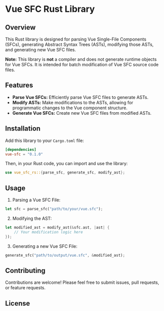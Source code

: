 # Vue SFC Rust Library

## Overview

This Rust library is designed for parsing Vue Single-File Components (SFCs), generating Abstract Syntax Trees (ASTs), modifying those ASTs, and generating new Vue SFC files.

**Note:** This library is **not** a compiler and does not generate runtime objects for Vue SFCs. It is intended for batch modification of Vue SFC source code files.

## Features

- **Parse Vue SFCs:** Efficiently parse Vue SFC files to generate ASTs.
- **Modify ASTs:** Make modifications to the ASTs, allowing for programmatic changes to the Vue component structure.
- **Generate Vue SFCs:** Create new Vue SFC files from modified ASTs.

## Installation

Add this library to your `Cargo.toml` file:

```toml
[dependencies]
vue-sfc = "0.1.0"
```

Then, in your Rust code, you can import and use the library:

```rust
use vue_sfc_rs::{parse_sfc, generate_sfc, modify_ast};
```

## Usage

1. Parsing a Vue SFC File:

```rust
let sfc = parse_sfc("path/to/your/vue.sfc");
```

2. Modifying the AST:

```rust
let modified_ast = modify_ast(&sfc.ast, |ast| {
    // Your modification logic here
});
```

3. Generating a new Vue SFC File:

```rust
generate_sfc("path/to/output/vue.sfc", &modified_ast);
```

## Contributing

Contributions are welcome! Please feel free to submit issues, pull requests, or feature requests.

## License
